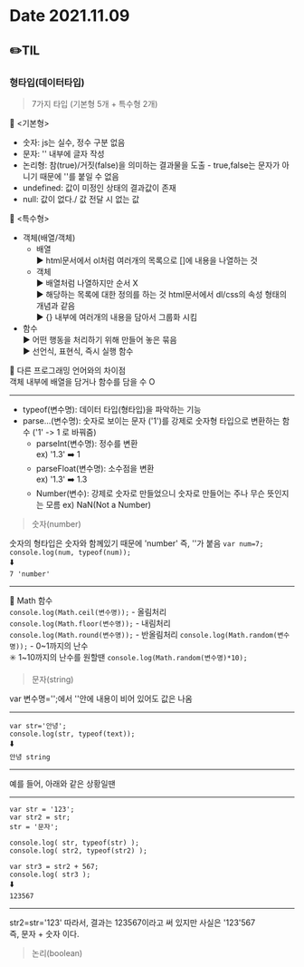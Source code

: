 # Date 2021.11.09
## ✏️TIL
### 형타입(데이터타입)
>7가지 타입 (기본형 5개 + 특수형 2개)

🧷 <기본형>
- 숫자: js는 실수, 정수 구분 없음
- 문자: '' 내부에 글자 작성
- 논리형: 참(true)/거짓(false)을 의미하는 결과물을 도출 - true,false는 문자가 아니기 때문에 ''를 붙일 수 없음
- undefined: 값이 미정인 상태의 결과값이 존재
- null: 값이 없다./ 값 전달 시 없는 값

🧷 <특수형>
- 객체(배열/객체)
  - 배열<br />
    ▶️ html문서에서 ol처럼 여러개의 목록으로 []에 내용을 나열하는 것
  - 객체<br />
    ▶️ 배열처럼 나열하지만 순서 X <br />
    ▶️ 해당하는 목록에 대한 정의를 하는 것 html문서에서 dl/css의 속성 형태의 개념과 같음 <br />
    ▶️ {} 내부에 여러개의 내용을 담아서 그룹화 시킴
- 함수<br />
  ▶️ 어떤 행동을 처리하기 위해 만들어 놓은 묶음<br />
  ▶️ 선언식, 표현식, 즉시 실행 함수

📍 다른 프로그래밍 언어와의 차이점<br />
    객체 내부에 배열을 담거나 함수를 담을 수 O

---
- typeof(변수명): 데이터 타입(형타입)을 파악하는 기능
- parse...(변수명): 숫자로 보이는 문자 ('1')를 강제로 숫자형 타입으로 변환하는 함수 ('1' -> 1 로 바꿔줌)
  - parseInt(변수명): 정수를 변환 <br />
  ex) '1.3' ➡️ 1
  - parseFloat(변수명): 소수점을 변환 <br />
  ex) '1.3' ➡️ 1.3
  - Number(변수): 강제로 숫자로 만들었으니 숫자로 만들어는 주나 무슨 뜻인지는 모름
  ex) NaN(Not a Number)

>숫자(number)

숫자의 형타입은 숫자와 함께있기 때문에 'number' 즉, ''가 붙음
`var num=7;`<br />
`console.log(num, typeof(num));`<br />
⬇️<br />
`7 'number'`

---
🧷 Math 함수<br />
`console.log(Math.ceil(변수명));` - 올림처리 <br />
`console.log(Math.floor(변수명));` - 내림처리 <br />
`console.log(Math.round(변수명));` - 반올림처리
`console.log(Math.random(변수명));` - 0~1까지의 난수<br />
✳️ 1~10까지의 난수를 원할땐 `console.log(Math.random(변수명)*10);`

>문자(string)

var 변수명='';에서 ''안에 내용이 비어 있어도 값은 나옴

---

`var str='안녕';`<br />
`console.log(str, typeof(text));`<br />
⬇️<br />
`안녕 string`

---

예를 들어, 아래와 같은 상황일땐

---

`var str = '123';`<br />
`var str2 = str;`<br />
    `str = '문자';`<br />

`console.log( str, typeof(str) );`<br />
`console.log( str2, typeof(str2) );`<br />

`var str3 = str2 + 567;`<br />
`console.log( str3 );`<br />
⬇️<br />
`123567`<br />

---

str2=str='123'
따라서, 결과는 123567이라고 써 있지만 사실은 '123'567 <br />
즉, 문자 + 숫자 이다.
>논리(boolean)

```

```